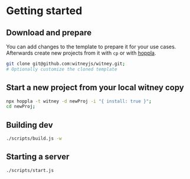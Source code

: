 # Getting started

## Download and prepare

You can add changes to the template to prepare it for your use cases. Afterwards create new projects from it with `cp` or with [hoppla](https://github.com/hopplajs/hoppla).

```bash
git clone git@github.com:witneyjs/witney.git;
# Optionally customize the cloned template
```

## Start a new project from your local witney copy

```bash
npx hoppla -t witney -d newProj -i "{ install: true }";
cd newProj;
```

## Building dev

```bash
./scripts/build.js -w
```

## Starting a server

```bash
./scripts/start.js
```
